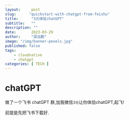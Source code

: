 ```yaml
---
layout:     post 
slug:      "quickstart-with-chatgpt-from-feishu"
title:      "3元体验chatGPT"
subtitle:   ""
description: ""
date:       2023-03-29
author:     "梁远鹏"
image: "/img/banner-pexels.jpg"
published: false
tags:
    - cloudnative
    - chatgpt 
categories: [ TECH ]
---
```


# chatGPT

做了一个飞书 chatGPT 群,加我微信`3元`让你体验chatGPT,起飞!

前提是先把飞书下载好.